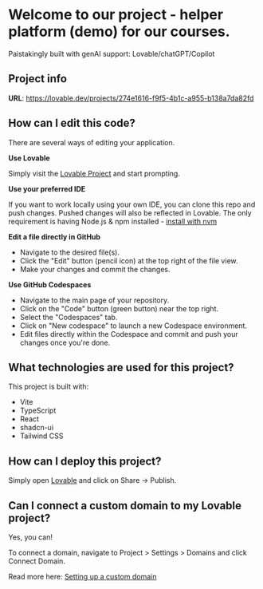 # Welcome to our project - helper platform (demo) for our courses.

Paistakingly built with genAI support:
Lovable/chatGPT/Copilot

## Project info

**URL**: https://lovable.dev/projects/274e1616-f9f5-4b1c-a955-b138a7da82fd

## How can I edit this code?

There are several ways of editing your application.

**Use Lovable**

Simply visit the [Lovable Project](https://lovable.dev/projects/274e1616-f9f5-4b1c-a955-b138a7da82fd) and start prompting.


**Use your preferred IDE**

If you want to work locally using your own IDE, you can clone this repo and push changes. Pushed changes will also be reflected in Lovable.
The only requirement is having Node.js & npm installed - [install with nvm](https://github.com/nvm-sh/nvm#installing-and-updating)

**Edit a file directly in GitHub**

- Navigate to the desired file(s).
- Click the "Edit" button (pencil icon) at the top right of the file view.
- Make your changes and commit the changes.

**Use GitHub Codespaces**

- Navigate to the main page of your repository.
- Click on the "Code" button (green button) near the top right.
- Select the "Codespaces" tab.
- Click on "New codespace" to launch a new Codespace environment.
- Edit files directly within the Codespace and commit and push your changes once you're done.

## What technologies are used for this project?

This project is built with:

- Vite
- TypeScript
- React
- shadcn-ui
- Tailwind CSS

## How can I deploy this project?

Simply open [Lovable](https://lovable.dev/projects/274e1616-f9f5-4b1c-a955-b138a7da82fd) and click on Share -> Publish.

## Can I connect a custom domain to my Lovable project?

Yes, you can!

To connect a domain, navigate to Project > Settings > Domains and click Connect Domain.

Read more here: [Setting up a custom domain](https://docs.lovable.dev/features/custom-domain#custom-domain)
